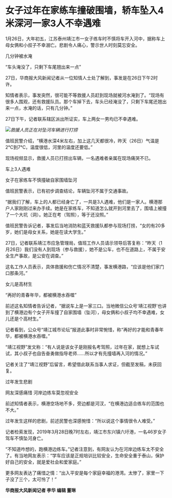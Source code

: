 # 女子过年在家练车撞破围墙，轿车坠入4米深河一家3人不幸遇难

​1月26日，大年初五，江苏泰州靖江市一女子练车时不慎将车开入河中，据称车上母女俩和小叔子不幸溺亡。悲剧令人痛心，警示世人时刻莫忘安全。

几分钟被水淹

“车头淹没了，只剩下车尾翘出来一点”

27日，华商报大风新闻记者从一位知情人士处了解到，事发是在26日下午2时许。

知情者表示，事发突然，很可能不等救援人员赶到现场就被河水淹到了。“现场有很多人围观，还有救援队员。那个车掉下去，车头已经淹没了，只剩下车尾还翘出来一点，水淹的话，只有几分钟。”

27日下午，记者联系辖区派出所证实，车上两女一男均已不幸遇难。

![](https://inews.gtimg.com/newsapp_bt/0/15629458600/1000)_救援人员正在对坠河车辆进行打捞_

值班民警介绍，“横港水深4米左右，加上这几天都很冷，昨天（26日）气温是2℃到7℃，温度很低，河里的温度还要低。”

现场视频显示，救援人员已打捞出车辆，一名遇难者亲属在现场痛哭不已。

车上3人遇难

女子在家练车不慎撞破自家围墙坠河

值班民警表示，已有初步调查结论，车辆坠河不属于交通事故。

“据我们了解，车上的人都已经身亡了，一共是3人遇难，他们是一家人。横港那户人家刚刚过来办手续。她是在家练车，不知道怎么就开到河里去了，围墙上被撞了一个大坑（洞）。她正在考（驾照），等于还没照。”

值班民警告诉记者，事发后当地消防和蓝天救援队都参与现场打捞，“女的有20多岁，她们是母女关系，她是在读大学生。”

27日，记者联系靖江市应急管理局，值班工作人员请示领导后答复称：“昨天（1月26日）我们没有人到现场（参与救援），她不是公车，也不在道路上，不属于安全生产事故，是公安在调查。”

这名工作人员表示，具体救援和伤亡情况不清楚，事发横港路，“应该是他们家门口那条河。”

女儿是高材生

“再好的青春年华，都被横港水吞噬”

前述这名知情者告诉记者，“据说车上是一家三口。当地微信公众号‘靖江视野’也讲到了横港边有个女子开车撞了自家围墙（坠河），母女俩和小叔子均不幸遇难，女儿还是个高材生。”

记者看到，公众号“靖江城市论坛”报道此事时非常惋惜，称“再好的才能和青春年华，都被横港水吞噬。”

“靖江视野”发文称：“有人说是该女子是刚报名考驾照，过年在家，就想上车试试，其小叔子也自告奋勇做指导老师……所以才有先撞墙再入河的情况。”

记者关注了“靖江视野”后留言，希望借此联系当事人求证，但截至发稿，未获回复。

过年发生悲剧

网友深感痛惜 河岸边练车莫忽视安全

前述知情者表示，横港空场地不多，旁边都是河汊，“在横港边适合练车的范围也不大。”

过年发生这样的悲剧，前述民警也深感惋惜：“所以说这个事情很令人难受。”

记者检索发现，2019年3月28日晚7时左右，靖江市东兴镇六圩港，一名46岁女子驾车不慎坠河身亡。

“不知道咋想的，跑横港边练车。”记者注意到，有网友认为在河岸边练车太不安全了。有当地网友表示：“学车应该是正规培训比较安全，生命安全重于泰山，保护好自己的安全，就是爱社会和爱家庭。”

更多网友表达了痛惜之情：“出入平安是每个家庭幸福的港湾。太惨了，家里一下子没了三个，太可怜了！”

**华商报大风新闻记者 李华 编辑 董琳**


